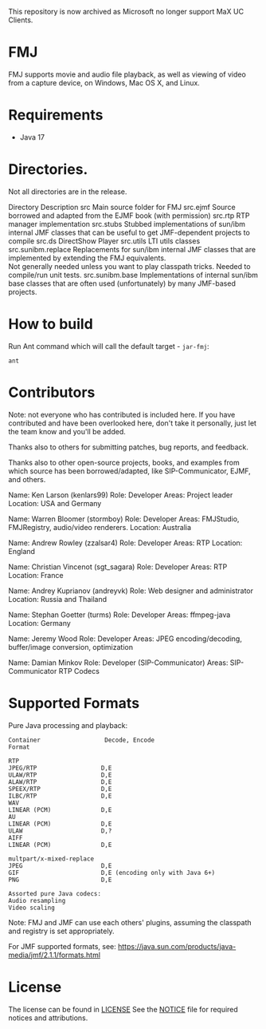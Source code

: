 <!-- Portions (c) Microsoft Corporation. All rights reserved. -->

This repository is now archived as Microsoft no longer support MaX UC Clients.

# FMJ
FMJ supports movie and audio file playback, as well as viewing of
video from a capture device, on Windows, Mac OS X, and
Linux.

# Requirements
- Java 17

# Directories.
Not all directories are in the release.

Directory                 Description
src                       Main source folder for FMJ
src.ejmf                  Source borrowed and adapted from the EJMF book (with permission)
src.rtp                   RTP manager implementation
src.stubs                 Stubbed implementations of sun/ibm internal JMF classes that can be useful to get JMF-dependent projects to compile
src.ds                    DirectShow Player
src.utils                 LTI utils classes
src.sunibm.replace        Replacements for sun/ibm internal JMF classes that are implemented by extending the FMJ equivalents.  
Not generally needed unless you want to play classpath tricks.  Needed to compile/run unit tests.
src.sunibm.base           Implementations of internal sun/ibm base classes that are often used (unfortunately) by many JMF-based
projects.

# How to build
Run Ant command which will call the default target - `jar-fmj`:  
```
ant
```

# Contributors
Note: not everyone who has contributed is included here.  If you
have contributed and have been overlooked here, don't take it
personally, just let the team know and you'll be added.

Thanks also to others for submitting patches, bug reports, and
feedback.

Thanks also to other open-source projects, books, and examples from
which source has been borrowed/adapted, like SIP-Communicator,
EJMF, and others.

Name:     Ken Larson (kenlars99)
Role:     Developer
Areas:    Project leader
Location: USA and Germany

Name:     Warren Bloomer (stormboy)
Role:     Developer
Areas:    FMJStudio, FMJRegistry, audio/video renderers.
Location: Australia

Name:     Andrew Rowley (zzalsar4)
Role:     Developer
Areas:    RTP
Location: England

Name:     Christian Vincenot (sgt_sagara)
Role:     Developer
Areas:    RTP
Location: France

Name:     Andrey Kuprianov (andreyvk)
Role:     Web designer and administrator
Location: Russia and Thailand

Name:     Stephan Goetter (turms)
Role:     Developer
Areas:    ffmpeg-java
Location: Germany

Name:     Jeremy Wood
Role:     Developer
Areas:    JPEG encoding/decoding, buffer/image conversion, optimization

Name:     Damian Minkov
Role:     Developer (SIP-Communicator)
Areas:    SIP-Communicator RTP Codecs


# Supported Formats
Pure Java processing and playback:
```
Container                  Decode, Encode
Format

RTP
JPEG/RTP                  D,E
ULAW/RTP                  D,E
ALAW/RTP                  D,E
SPEEX/RTP                 D,E
ILBC/RTP                  D,E
WAV
LINEAR (PCM)              D,E
AU
LINEAR (PCM)              D,E
ULAW                      D,?
AIFF
LINEAR (PCM)              D,E

multpart/x-mixed-replace
JPEG                      D,E
GIF                       D,E (encoding only with Java 6+)
PNG                       D,E

Assorted pure Java codecs:
Audio resampling
Video scaling
```

Note: FMJ and JMF can use each others' plugins, assuming the classpath and
registry is set appropriately.

For JMF supported formats, see:
https://java.sun.com/products/java-media/jmf/2.1.1/formats.html

# License
The license can be found in [LICENSE](LICENSE)
See the [NOTICE](NOTICE) file for required notices and attributions.
